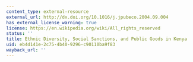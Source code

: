 ```yaml
---
content_type: external-resource
external_url: http://dx.doi.org/10.1016/j.jpubeco.2004.09.004
has_external_license_warning: true
license: https://en.wikipedia.org/wiki/All_rights_reserved
status: ''
title: Ethnic Diversity, Social Sanctions, and Public Goods in Kenya
uid: eb4d141e-2c75-4b40-9296-c90110ba9f83
wayback_url: ''
---
```

